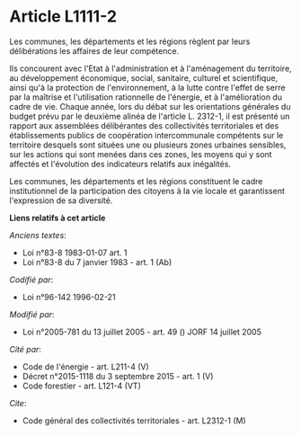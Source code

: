 # Article L1111-2

Les communes, les départements et les régions règlent par leurs délibérations les affaires de leur compétence.

Ils concourent avec l'Etat à l'administration et à l'aménagement du territoire, au développement économique, social,
sanitaire, culturel et scientifique, ainsi qu'à la protection de l'environnement, à la lutte contre l'effet de serre par la
maîtrise et l'utilisation rationnelle de l'énergie, et à l'amélioration du cadre de vie. Chaque année, lors du débat sur les
orientations générales du budget prévu par le deuxième alinéa de l'article L. 2312-1, il est présenté un rapport aux
assemblées délibérantes des collectivités territoriales et des établissements publics de coopération intercommunale
compétents sur le territoire desquels sont situées une ou plusieurs zones urbaines sensibles, sur les actions qui sont menées
dans ces zones, les moyens qui y sont affectés et l'évolution des indicateurs relatifs aux inégalités.

Les communes, les départements et les régions constituent le cadre institutionnel de la participation des citoyens à la vie
locale et garantissent l'expression de sa diversité.

**Liens relatifs à cet article**

_Anciens textes_:

  - Loi n°83-8 1983-01-07 art. 1
  - Loi n°83-8 du 7 janvier 1983 - art. 1 (Ab)

_Codifié par_:

  - Loi n°96-142 1996-02-21

_Modifié par_:

  - Loi n°2005-781 du 13 juillet 2005 - art. 49 () JORF 14 juillet 2005

_Cité par_:

  - Code de l'énergie - art. L211-4 (V)
  - Décret n°2015-1118 du 3 septembre 2015 - art. 1 (V)
  - Code forestier - art. L121-4 (VT)

_Cite_:

  - Code général des collectivités territoriales - art. L2312-1 (M)
